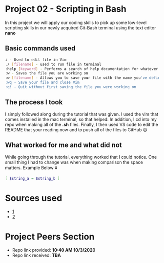 # Project 02 - Scripting in Bash
In this project we will apply our coding skills to pick up some low-level scripting skills in our newly acquired Git-Bash terminal using the text editor **nano**

## Basic commands used
```bash
i - Used to edit file in Vim
./ [filename] - used to run file in terminal
:help [keyword] - Performs a search of help documentation for whatever keyword you enter
:w - Saves the file you are working on
:w [filename] - Allows you to save your file with the name you've defined
:wq - Save your file and close Vim
:q! - Quit without first saving the file you were working on

```
## The process I took
I simply followed along during the tutorial that was given. I used the vim that comes installed in the mac terminal, so that helped. In addition, I cd into my repo when making all of the **.sh** files. Finally, I then used VS code to edit the README that your reading now and to push all of the files to GitHub 😄

## What worked for me and what did not
While going through the tutorial, everything worked that I could notice. One small thing I had to change was when making comparison the space matters. Example Below ⬇️
 ```bash
 [ $string_a = $string_b ]
 ```
# Sources used
- [1][source1]
- [2][source2]

# Project Peers Section
- Repo link provided: **10:40 AM 10/3/2020**
- Repo link received: **TBA**


[source1]: https://linuxconfig.org/bash-scripting-tutorial-for-beginners
[source2]: https://www.keycdn.com/blog/vim-commands